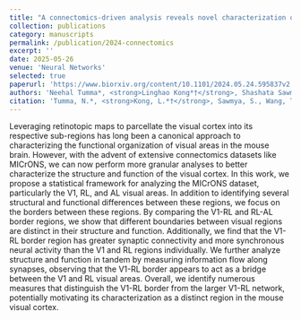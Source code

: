 ```yaml
---
title: "A connectomics-driven analysis reveals novel characterization of border regions in mouse visual cortex"
collection: publications
category: manuscripts
permalink: /publication/2024-connectomics
excerpt: ''
date: 2025-05-26
venue: 'Neural Networks'
selected: true
paperurl: 'https://www.biorxiv.org/content/10.1101/2024.05.24.595837v2'
authors: 'Neehal Tumma*, <strong>Linghao Kong*†</strong>, Shashata Sawmya, Tony T. Wang, & Nir N. Shavit†'
citation: 'Tumma, N.*, <strong>Kong, L.*†</strong>, Sawmya, S., Wang, T. T., & Shavit, N. N.† (2024). A connectomics-driven analysis reveals novel characterization of border regions in mouse visual cortex. Neural Networks (Neural Netw). Accepted for publication. https://www.biorxiv.org/content/10.1101/2024.05.24.595837v1'
---
```



Leveraging retinotopic maps to parcellate the visual cortex into its respective sub-regions has long been a canonical approach to characterizing the functional organization of visual areas in the mouse brain. However, with the advent of extensive connectomics datasets like MICrONS, we can now perform more granular analyses to better characterize the structure and function of the visual cortex. In this work, we propose a statistical framework for analyzing the MICrONS dataset, particularly the V1, RL, and AL visual areas. In addition to identifying several structural and functional differences between these regions, we focus on the borders between these regions. By comparing the V1-RL and RL-AL border regions, we show that different boundaries between visual regions are distinct in their structure and function. Additionally, we find that the V1-RL border region has greater synaptic connectivity and more synchronous neural activity than the V1 and RL regions individually. We further analyze structure and function in tandem by measuring information flow along synapses, observing that the V1-RL border appears to act as a bridge between the V1 and RL visual areas. Overall, we identify numerous measures that distinguish the V1-RL border from the larger V1-RL network, potentially motivating its characterization as a distinct region in the mouse visual cortex.
